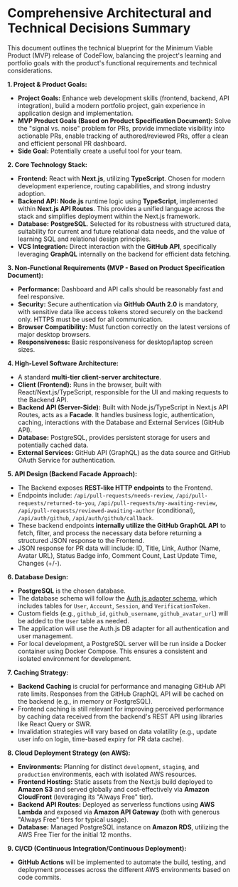 # Comprehensive Architectural and Technical Decisions Summary

This document outlines the technical blueprint for the Minimum Viable Product (MVP) release of CodeFlow, balancing the project's learning and portfolio goals with the product's functional requirements and technical considerations.

**1. Project & Product Goals:**

- **Project Goals:** Enhance web development skills (frontend, backend, API integration), build a modern portfolio project, gain experience in application design and implementation.
- **MVP Product Goals (Based on Product Specification Document):** Solve the "signal vs. noise" problem for PRs, provide immediate visibility into actionable PRs, enable tracking of authored/reviewed PRs, offer a clean and efficient personal PR dashboard.
- **Side Goal:** Potentially create a useful tool for your team.

**2. Core Technology Stack:**

- **Frontend:** React with **Next.js**, utilizing **TypeScript**. Chosen for modern development experience, routing capabilities, and strong industry adoption.
- **Backend API:** **Node.js** runtime logic using **TypeScript**, implemented within **Next.js API Routes**. This provides a unified language across the stack and simplifies deployment within the Next.js framework.
- **Database:** **PostgreSQL**. Selected for its robustness with structured data, suitability for current and future relational data needs, and the value of learning SQL and relational design principles.
- **VCS Integration:** Direct interaction with the **GitHub API**, specifically leveraging **GraphQL** internally on the backend for efficient data fetching.

**3. Non-Functional Requirements (MVP - Based on Product Specification Document):**

- **Performance:** Dashboard and API calls should be reasonably fast and feel responsive.
- **Security:** Secure authentication via **GitHub OAuth 2.0** is mandatory, with sensitive data like access tokens stored securely on the backend only. HTTPS must be used for all communication.
- **Browser Compatibility:** Must function correctly on the latest versions of major desktop browsers.
- **Responsiveness:** Basic responsiveness for desktop/laptop screen sizes.

**4. High-Level Software Architecture:**

- A standard **multi-tier client-server architecture**.
- **Client (Frontend):** Runs in the browser, built with React/Next.js/TypeScript, responsible for the UI and making requests to the Backend API.
- **Backend API (Server-Side):** Built with Node.js/TypeScript in Next.js API Routes, acts as a **Facade**. It handles business logic, authentication, caching, interactions with the Database and External Services (GitHub API).
- **Database:** PostgreSQL, provides persistent storage for users and potentially cached data.
- **External Services:** GitHub API (GraphQL) as the data source and GitHub OAuth Service for authentication.

**5. API Design (Backend Facade Approach):**

- The Backend exposes **REST-like HTTP endpoints** to the Frontend.
- Endpoints include: `/api/pull-requests/needs-review`, `/api/pull-requests/returned-to-you`, `/api/pull-requests/my-awaiting-review`, `/api/pull-requests/reviewed-awaiting-author` (conditional), `/api/auth/github`, `/api/auth/github/callback`.
- These backend endpoints **internally utilize the GitHub GraphQL API** to fetch, filter, and process the necessary data before returning a structured JSON response to the Frontend.
- JSON response for PR data will include: ID, Title, Link, Author (Name, Avatar URL), Status Badge info, Comment Count, Last Update Time, Changes (+/-).

**6. Database Design:**

- **PostgreSQL** is the chosen database.
- The database schema will follow the [Auth.js adapter schema](https://authjs.dev/reference/adapters#models), which includes tables for `User`, `Account`, `Session`, and `VerificationToken`.
- Custom fields (e.g., `github_id`, `github_username`, `github_avatar_url`) will be added to the `User` table as needed.
- The application will use the Auth.js DB adapter for all authentication and user management.
- For local development, a PostgreSQL server will be run inside a Docker container using Docker Compose. This ensures a consistent and isolated environment for development.

**7. Caching Strategy:**

- **Backend Caching** is crucial for performance and managing GitHub API rate limits. Responses from the GitHub GraphQL API will be cached on the backend (e.g., in memory or PostgreSQL).
- Frontend caching is still relevant for improving perceived performance by caching data received from the backend's REST API using libraries like React Query or SWR.
- Invalidation strategies will vary based on data volatility (e.g., update user info on login, time-based expiry for PR data cache).

**8. Cloud Deployment Strategy (on AWS):**

- **Environments:** Planning for distinct `development`, `staging`, and `production` environments, each with isolated AWS resources.
- **Frontend Hosting:** Static assets from the Next.js build deployed to **Amazon S3** and served globally and cost-effectively via **Amazon CloudFront** (leveraging its "Always Free" tier).
- **Backend API Routes:** Deployed as serverless functions using **AWS Lambda** and exposed via **Amazon API Gateway** (both with generous "Always Free" tiers for typical usage).
- **Database:** Managed PostgreSQL instance on **Amazon RDS**, utilizing the AWS Free Tier for the initial 12 months.

**9. CI/CD (Continuous Integration/Continuous Deployment):**

- **GitHub Actions** will be implemented to automate the build, testing, and deployment processes across the different AWS environments based on code commits.

